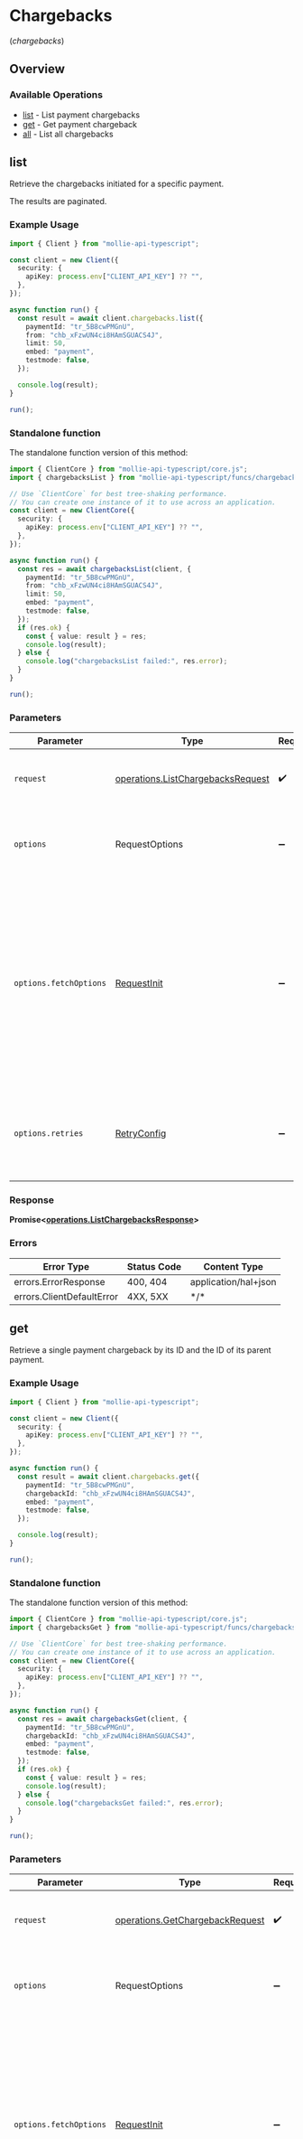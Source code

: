 # Chargebacks
(*chargebacks*)

## Overview

### Available Operations

* [list](#list) - List payment chargebacks
* [get](#get) - Get payment chargeback
* [all](#all) - List all chargebacks

## list

Retrieve the chargebacks initiated for a specific payment.

The results are paginated.

### Example Usage

<!-- UsageSnippet language="typescript" operationID="list-chargebacks" method="get" path="/payments/{paymentId}/chargebacks" -->
```typescript
import { Client } from "mollie-api-typescript";

const client = new Client({
  security: {
    apiKey: process.env["CLIENT_API_KEY"] ?? "",
  },
});

async function run() {
  const result = await client.chargebacks.list({
    paymentId: "tr_5B8cwPMGnU",
    from: "chb_xFzwUN4ci8HAmSGUACS4J",
    limit: 50,
    embed: "payment",
    testmode: false,
  });

  console.log(result);
}

run();
```

### Standalone function

The standalone function version of this method:

```typescript
import { ClientCore } from "mollie-api-typescript/core.js";
import { chargebacksList } from "mollie-api-typescript/funcs/chargebacksList.js";

// Use `ClientCore` for best tree-shaking performance.
// You can create one instance of it to use across an application.
const client = new ClientCore({
  security: {
    apiKey: process.env["CLIENT_API_KEY"] ?? "",
  },
});

async function run() {
  const res = await chargebacksList(client, {
    paymentId: "tr_5B8cwPMGnU",
    from: "chb_xFzwUN4ci8HAmSGUACS4J",
    limit: 50,
    embed: "payment",
    testmode: false,
  });
  if (res.ok) {
    const { value: result } = res;
    console.log(result);
  } else {
    console.log("chargebacksList failed:", res.error);
  }
}

run();
```

### Parameters

| Parameter                                                                                                                                                                      | Type                                                                                                                                                                           | Required                                                                                                                                                                       | Description                                                                                                                                                                    |
| ------------------------------------------------------------------------------------------------------------------------------------------------------------------------------ | ------------------------------------------------------------------------------------------------------------------------------------------------------------------------------ | ------------------------------------------------------------------------------------------------------------------------------------------------------------------------------ | ------------------------------------------------------------------------------------------------------------------------------------------------------------------------------ |
| `request`                                                                                                                                                                      | [operations.ListChargebacksRequest](../../models/operations/listchargebacksrequest.md)                                                                                         | :heavy_check_mark:                                                                                                                                                             | The request object to use for the request.                                                                                                                                     |
| `options`                                                                                                                                                                      | RequestOptions                                                                                                                                                                 | :heavy_minus_sign:                                                                                                                                                             | Used to set various options for making HTTP requests.                                                                                                                          |
| `options.fetchOptions`                                                                                                                                                         | [RequestInit](https://developer.mozilla.org/en-US/docs/Web/API/Request/Request#options)                                                                                        | :heavy_minus_sign:                                                                                                                                                             | Options that are passed to the underlying HTTP request. This can be used to inject extra headers for examples. All `Request` options, except `method` and `body`, are allowed. |
| `options.retries`                                                                                                                                                              | [RetryConfig](../../lib/utils/retryconfig.md)                                                                                                                                  | :heavy_minus_sign:                                                                                                                                                             | Enables retrying HTTP requests under certain failure conditions.                                                                                                               |

### Response

**Promise\<[operations.ListChargebacksResponse](../../models/operations/listchargebacksresponse.md)\>**

### Errors

| Error Type                | Status Code               | Content Type              |
| ------------------------- | ------------------------- | ------------------------- |
| errors.ErrorResponse      | 400, 404                  | application/hal+json      |
| errors.ClientDefaultError | 4XX, 5XX                  | \*/\*                     |

## get

Retrieve a single payment chargeback by its ID and the ID of its parent payment.

### Example Usage

<!-- UsageSnippet language="typescript" operationID="get-chargeback" method="get" path="/payments/{paymentId}/chargebacks/{chargebackId}" -->
```typescript
import { Client } from "mollie-api-typescript";

const client = new Client({
  security: {
    apiKey: process.env["CLIENT_API_KEY"] ?? "",
  },
});

async function run() {
  const result = await client.chargebacks.get({
    paymentId: "tr_5B8cwPMGnU",
    chargebackId: "chb_xFzwUN4ci8HAmSGUACS4J",
    embed: "payment",
    testmode: false,
  });

  console.log(result);
}

run();
```

### Standalone function

The standalone function version of this method:

```typescript
import { ClientCore } from "mollie-api-typescript/core.js";
import { chargebacksGet } from "mollie-api-typescript/funcs/chargebacksGet.js";

// Use `ClientCore` for best tree-shaking performance.
// You can create one instance of it to use across an application.
const client = new ClientCore({
  security: {
    apiKey: process.env["CLIENT_API_KEY"] ?? "",
  },
});

async function run() {
  const res = await chargebacksGet(client, {
    paymentId: "tr_5B8cwPMGnU",
    chargebackId: "chb_xFzwUN4ci8HAmSGUACS4J",
    embed: "payment",
    testmode: false,
  });
  if (res.ok) {
    const { value: result } = res;
    console.log(result);
  } else {
    console.log("chargebacksGet failed:", res.error);
  }
}

run();
```

### Parameters

| Parameter                                                                                                                                                                      | Type                                                                                                                                                                           | Required                                                                                                                                                                       | Description                                                                                                                                                                    |
| ------------------------------------------------------------------------------------------------------------------------------------------------------------------------------ | ------------------------------------------------------------------------------------------------------------------------------------------------------------------------------ | ------------------------------------------------------------------------------------------------------------------------------------------------------------------------------ | ------------------------------------------------------------------------------------------------------------------------------------------------------------------------------ |
| `request`                                                                                                                                                                      | [operations.GetChargebackRequest](../../models/operations/getchargebackrequest.md)                                                                                             | :heavy_check_mark:                                                                                                                                                             | The request object to use for the request.                                                                                                                                     |
| `options`                                                                                                                                                                      | RequestOptions                                                                                                                                                                 | :heavy_minus_sign:                                                                                                                                                             | Used to set various options for making HTTP requests.                                                                                                                          |
| `options.fetchOptions`                                                                                                                                                         | [RequestInit](https://developer.mozilla.org/en-US/docs/Web/API/Request/Request#options)                                                                                        | :heavy_minus_sign:                                                                                                                                                             | Options that are passed to the underlying HTTP request. This can be used to inject extra headers for examples. All `Request` options, except `method` and `body`, are allowed. |
| `options.retries`                                                                                                                                                              | [RetryConfig](../../lib/utils/retryconfig.md)                                                                                                                                  | :heavy_minus_sign:                                                                                                                                                             | Enables retrying HTTP requests under certain failure conditions.                                                                                                               |

### Response

**Promise\<[models.EntityChargeback](../../models/entitychargeback.md)\>**

### Errors

| Error Type                | Status Code               | Content Type              |
| ------------------------- | ------------------------- | ------------------------- |
| errors.ErrorResponse      | 404                       | application/hal+json      |
| errors.ClientDefaultError | 4XX, 5XX                  | \*/\*                     |

## all

Retrieve all chargebacks initiated for all your payments.

The results are paginated.

### Example Usage

<!-- UsageSnippet language="typescript" operationID="list-all-chargebacks" method="get" path="/chargebacks" -->
```typescript
import { Client } from "mollie-api-typescript";

const client = new Client({
  security: {
    apiKey: process.env["CLIENT_API_KEY"] ?? "",
  },
});

async function run() {
  const result = await client.chargebacks.all({
    from: "chb_xFzwUN4ci8HAmSGUACS4J",
    limit: 50,
    embed: "payment",
    sort: "desc",
    profileId: "pfl_5B8cwPMGnU",
    testmode: false,
  });

  console.log(result);
}

run();
```

### Standalone function

The standalone function version of this method:

```typescript
import { ClientCore } from "mollie-api-typescript/core.js";
import { chargebacksAll } from "mollie-api-typescript/funcs/chargebacksAll.js";

// Use `ClientCore` for best tree-shaking performance.
// You can create one instance of it to use across an application.
const client = new ClientCore({
  security: {
    apiKey: process.env["CLIENT_API_KEY"] ?? "",
  },
});

async function run() {
  const res = await chargebacksAll(client, {
    from: "chb_xFzwUN4ci8HAmSGUACS4J",
    limit: 50,
    embed: "payment",
    sort: "desc",
    profileId: "pfl_5B8cwPMGnU",
    testmode: false,
  });
  if (res.ok) {
    const { value: result } = res;
    console.log(result);
  } else {
    console.log("chargebacksAll failed:", res.error);
  }
}

run();
```

### Parameters

| Parameter                                                                                                                                                                      | Type                                                                                                                                                                           | Required                                                                                                                                                                       | Description                                                                                                                                                                    |
| ------------------------------------------------------------------------------------------------------------------------------------------------------------------------------ | ------------------------------------------------------------------------------------------------------------------------------------------------------------------------------ | ------------------------------------------------------------------------------------------------------------------------------------------------------------------------------ | ------------------------------------------------------------------------------------------------------------------------------------------------------------------------------ |
| `request`                                                                                                                                                                      | [operations.ListAllChargebacksRequest](../../models/operations/listallchargebacksrequest.md)                                                                                   | :heavy_check_mark:                                                                                                                                                             | The request object to use for the request.                                                                                                                                     |
| `options`                                                                                                                                                                      | RequestOptions                                                                                                                                                                 | :heavy_minus_sign:                                                                                                                                                             | Used to set various options for making HTTP requests.                                                                                                                          |
| `options.fetchOptions`                                                                                                                                                         | [RequestInit](https://developer.mozilla.org/en-US/docs/Web/API/Request/Request#options)                                                                                        | :heavy_minus_sign:                                                                                                                                                             | Options that are passed to the underlying HTTP request. This can be used to inject extra headers for examples. All `Request` options, except `method` and `body`, are allowed. |
| `options.retries`                                                                                                                                                              | [RetryConfig](../../lib/utils/retryconfig.md)                                                                                                                                  | :heavy_minus_sign:                                                                                                                                                             | Enables retrying HTTP requests under certain failure conditions.                                                                                                               |

### Response

**Promise\<[operations.ListAllChargebacksResponse](../../models/operations/listallchargebacksresponse.md)\>**

### Errors

| Error Type                | Status Code               | Content Type              |
| ------------------------- | ------------------------- | ------------------------- |
| errors.ErrorResponse      | 400, 404                  | application/hal+json      |
| errors.ClientDefaultError | 4XX, 5XX                  | \*/\*                     |